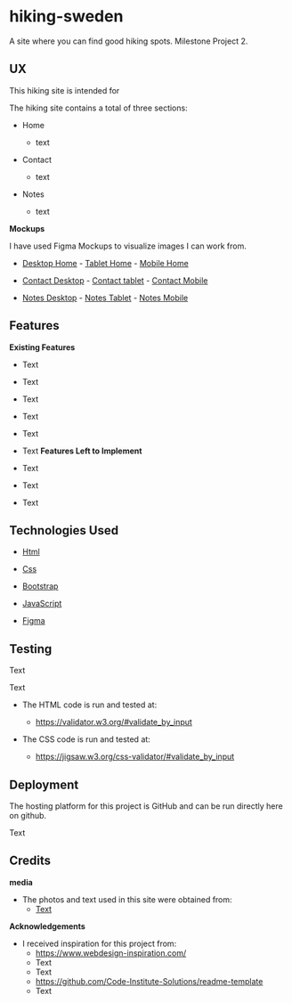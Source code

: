 # hiking-sweden
A site where you can find good hiking spots. Milestone Project 2. 
## UX

This hiking site is intended for 

The hiking site contains a total of three sections:

- Home
  - text
  
- Contact
  - text
  
- Notes
  - text



**Mockups**
  
  I have used Figma Mockups to visualize images I can work from.

- <a href="#" target="_blank">Desktop Home</a> - <a href="#" target="_blank">Tablet Home</a> - <a href="#" target="_blank">Mobile Home</a>

- <a href="#" target="_blank">Contact Desktop</a> - <a href="#" target="_blank">Contact tablet</a> - <a href="#" target="_blank">Contact Mobile</a>

- <a href="#" target="_blank">Notes Desktop</a> - <a href="#" target="_blank">Notes Tablet</a> - <a href="#" target="_blank">Notes Mobile</a>


## Features

**Existing Features**

- Text
- Text
- Text
- Text
- Text
- Text
**Features Left to Implement**

- Text
- Text
- Text

## Technologies Used
- <a href="https://en.wikipedia.org/wiki/HTML" target="_blank"> Html </a>
  
- <a href="https://en.wikipedia.org/wiki/Cascading_Style_Sheets" target="_blank"> Css </a>

- <a href="https://getbootstrap.com/" target="_blank"> Bootstrap </a>

- <a href="https://en.wikipedia.org/wiki/JavaScript" target="_blank"> JavaScript </a>

- <a href="https://www.figma.com/" target="_blank"> Figma </a>
  
## Testing 

Text

  Text 

  - The HTML code is run and tested at:
    - https://validator.w3.org/#validate_by_input
  
  - The CSS code is run and tested at:
    - https://jigsaw.w3.org/css-validator/#validate_by_input
    

  
## Deployment
  
  The hosting platform for this project is GitHub and can be run directly here on github.
  
  Text
  
## Credits
  
   **media**
  - The photos and text used in this site were obtained from:
    - <a href="#" target="_blank"> Text </a>
    

   **Acknowledgements**
  - I received inspiration for this project from:
    - https://www.webdesign-inspiration.com/
    - Text
    - Text
    - https://github.com/Code-Institute-Solutions/readme-template
    - Text
